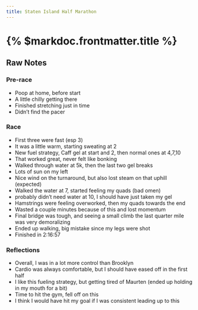 ```yaml
---
title: Staten Island Half Marathon
---
```


# {% $markdoc.frontmatter.title %}

## Raw Notes

### Pre-race
- Poop at home, before start
- A little chilly getting there
- Finished stretching just in time
- Didn’t find the pacer

### Race
- First three were fast (esp 3)
- It was a little warm, starting sweating at 2
- New fuel strategy, Caff gel at start and 2, then normal ones at 4,7,10 
- That worked great, never felt like bonking
- Walked through water at 5k, then the last two gel breaks
- Lots of sun on my left 
- Nice wind on the turnaround, but also lost steam on that uphill (expected)
- Walked the water at 7, started feeling my quads (bad omen)
- probably didn’t need water at 10, I should have just taken my gel
- Hamstrings were feeling overworked, then my quads towards the end
- Wasted a couple minutes because of this and lost momentum
- Final bridge was tough, and seeing a small climb the last quarter mile was very demoralizing
- Ended up walking, big mistake since my legs were shot
- Finished in 2:16:57

### Reflections
- Overall, I was in a lot more control than Brooklyn
- Cardio was always comfortable, but I should have eased off in the first half
- I like this fueling strategy, but getting tired of Maurten (ended up holding in my mouth for a bit)
- Time to hit the gym, fell off on this
- I think I would have hit my goal if I was consistent leading up to this